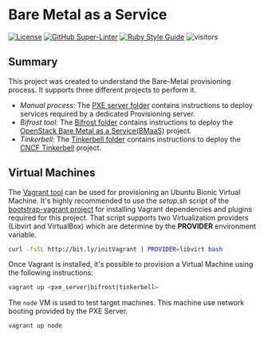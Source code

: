 # Bare Metal as a Service
<!-- markdown-link-check-disable-next-line -->
[![License](https://img.shields.io/badge/License-Apache%202.0-blue.svg)](https://opensource.org/licenses/Apache-2.0)
[![GitHub Super-Linter](https://github.com/electrocucaracha/bmaas/workflows/Lint%20Code%20Base/badge.svg)](https://github.com/marketplace/actions/super-linter)
[![Ruby Style Guide](https://img.shields.io/badge/code_style-rubocop-brightgreen.svg)](https://github.com/rubocop/rubocop)
![visitors](https://visitor-badge.glitch.me/badge?page_id=electrocucaracha.bmaas)

## Summary

This project was created to understand the Bare-Metal provisioning
process. It supports three different projects to perform it.

* _Manual process_: The [PXE server folder](pxe_server) contains
instructions to deploy services required by a dedicated
Provisioning server.
* _Bifrost tool_: The [Bifrost folder](bifrost) contains instructions
to deploy the [OpenStack Bare Metal as a Service(BMaaS)][3] project.
* _Tinkerbell_: The [Tinkerbell folder](tinkerbell) contains
instructions to deploy the [CNCF Tinkerbell][4] project.

## Virtual Machines

The [Vagrant tool][1] can be used for provisioning an Ubuntu Bionic
Virtual Machine. It's highly recommended to use the  _setup.sh_ script
of the [bootstrap-vagrant project][2] for installing Vagrant
dependencies and plugins required for this project. That script
supports two Virtualization providers (Libvirt and VirtualBox) which
are determine by the **PROVIDER** environment variable.

```bash
curl -fsSL http://bit.ly/initVagrant | PROVIDER=libvirt bash
```

Once Vagrant is installed, it's possible to provision a Virtual
Machine using the following instructions:

```bash
vagrant up <pxe_server|bifrost|tinkerbell>
```

The `node` VM is used to test target machines. This machine use
network booting provided by the PXE Server.

```bash
vagrant up node
```

[1]: https://www.vagrantup.com/
[2]: https://github.com/electrocucaracha/bootstrap-vagrant
[3]: https://docs.openstack.org/bifrost/latest/
[4]: https://tinkerbell.org/
